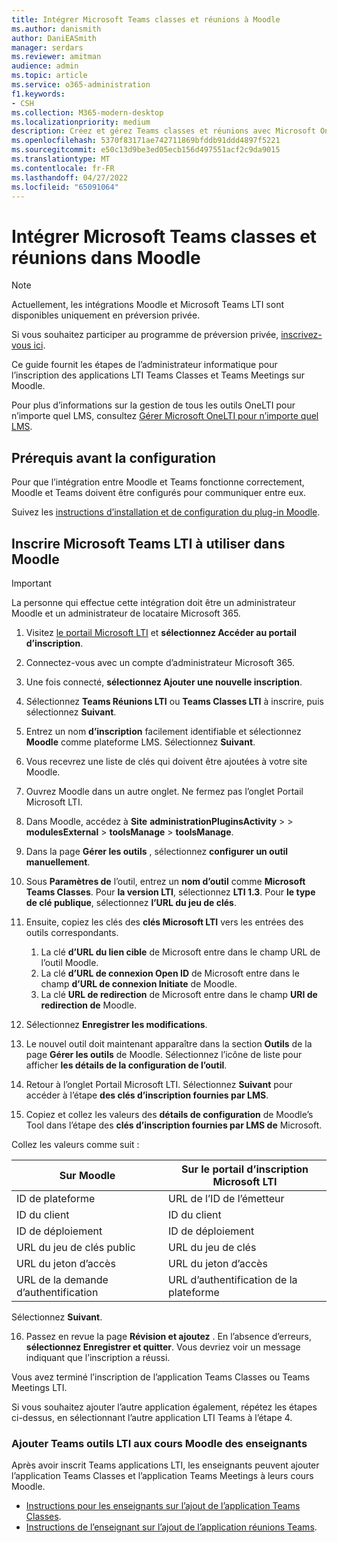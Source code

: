 ```yaml
---
title: Intégrer Microsoft Teams classes et réunions à Moodle
ms.author: danismith
author: DaniEASmith
manager: serdars
ms.reviewer: amitman
audience: admin
ms.topic: article
ms.service: o365-administration
f1.keywords:
- CSH
ms.collection: M365-modern-desktop
ms.localizationpriority: medium
description: Créez et gérez Teams classes et réunions avec Microsoft OneDrive Learning Tools Interoperability for Moodle.
ms.openlocfilehash: 5370f83171ae742711869bfddb91ddd4897f5221
ms.sourcegitcommit: e50c13d9be3ed05ecb156d497551acf2c9da9015
ms.translationtype: MT
ms.contentlocale: fr-FR
ms.lasthandoff: 04/27/2022
ms.locfileid: "65091064"
---
```

# <a name="integrate-microsoft-teams-classes-and-meetings-within-moodle"></a>Intégrer Microsoft Teams classes et réunions dans Moodle

> [!NOTE]
> Actuellement, les intégrations Moodle et Microsoft Teams LTI sont disponibles uniquement en préversion privée.
>
>Si vous souhaitez participer au programme de préversion privée, [inscrivez-vous ici](https://m365crmedu.powerappsportals.com/LMSSignup/).

Ce guide fournit les étapes de l’administrateur informatique pour l’inscription des applications LTI Teams Classes et Teams Meetings sur Moodle.

Pour plus d’informations sur la gestion de tous les outils OneLTI pour n’importe quel LMS, consultez [Gérer Microsoft OneLTI pour n’importe quel LMS](manage-microsoft-one-lti.md).

## <a name="prerequisites-before-set-up"></a>Prérequis avant la configuration

Pour que l’intégration entre Moodle et Teams fonctionne correctement, Moodle et Teams doivent être configurés pour communiquer entre eux.

Suivez les [instructions d’installation et de configuration du plug-in Moodle](moodle-plugin-configuration.md).

## <a name="register-microsoft-teams-lti-for-use-in-moodle"></a>Inscrire Microsoft Teams LTI à utiliser dans Moodle

> [!IMPORTANT]
> La personne qui effectue cette intégration doit être un administrateur Moodle et un administrateur de locataire Microsoft 365.

1. Visitez [le portail Microsoft LTI](https://lti.microsoft.com/) et **sélectionnez Accéder au portail d’inscription**.

2. Connectez-vous avec un compte d’administrateur Microsoft 365.

3. Une fois connecté, **sélectionnez Ajouter une nouvelle inscription**.

4. Sélectionnez **Teams Réunions LTI** ou **Teams Classes LTI** à inscrire, puis sélectionnez **Suivant**.

5. Entrez un nom **d’inscription** facilement identifiable et sélectionnez **Moodle** comme plateforme LMS. Sélectionnez **Suivant**.

6. Vous recevrez une liste de clés qui doivent être ajoutées à votre site Moodle.

7. Ouvrez Moodle dans un autre onglet. Ne fermez pas l’onglet Portail Microsoft LTI.

8. Dans Moodle, accédez à **Site** **administrationPluginsActivity** >  >  **modulesExternal** >  **toolsManage** >  **toolsManage**.

9. Dans la page **Gérer les outils** , sélectionnez **configurer un outil manuellement**.

10. Sous **Paramètres de** l’outil, entrez un **nom d’outil** comme **Microsoft Teams Classes**. Pour **la version LTI**, sélectionnez **LTI 1.3**. Pour **le type de clé publique**, sélectionnez **l’URL du jeu de clés**.

11. Ensuite, copiez les clés des **clés Microsoft LTI** vers les entrées des outils correspondants.
    1. La clé **d’URL du lien cible** de Microsoft entre dans le champ URL de l’outil Moodle.
    1. La clé **d’URL de connexion Open ID** de Microsoft entre dans le champ **d’URL de connexion Initiate** de Moodle.
    1. La clé **URL de redirection** de Microsoft entre dans le champ **URI de redirection de** Moodle.

12. Sélectionnez **Enregistrer les modifications**.

13. Le nouvel outil doit maintenant apparaître dans la section **Outils** de la page **Gérer les outils** de Moodle. Sélectionnez l’icône de liste pour afficher **les détails de la configuration de l’outil**.

14. Retour à l’onglet Portail Microsoft LTI. Sélectionnez **Suivant** pour accéder à l’étape **des clés d’inscription fournies par LMS**.

15. Copiez et collez les valeurs des **détails de configuration** de Moodle’s Tool dans l’étape des **clés d’inscription fournies par LMS de** Microsoft.

  Collez les valeurs comme suit :

  | Sur Moodle | Sur le portail d’inscription Microsoft LTI |
  | --------- | ------------------------------------ |
  | ID de plateforme | URL de l’ID de l’émetteur |
  | ID du client | ID du client |
  | ID de déploiement | ID de déploiement |
  | URL du jeu de clés public | URL du jeu de clés |
  | URL du jeton d’accès | URL du jeton d’accès |
  | URL de la demande d’authentification | URL d’authentification de la plateforme |

  Sélectionnez **Suivant**.

16. Passez en revue la page **Révision et ajoutez** . En l’absence d’erreurs, **sélectionnez Enregistrer et quitter**. Vous devriez voir un message indiquant que l’inscription a réussi.

Vous avez terminé l’inscription de l’application Teams Classes ou Teams Meetings LTI.

Si vous souhaitez ajouter l’autre application également, répétez les étapes ci-dessus, en sélectionnant l’autre application LTI Teams à l’étape 4.

### <a name="add-teams-lti-tools-to-educators-moodle-courses"></a>Ajouter Teams outils LTI aux cours Moodle des enseignants

Après avoir inscrit Teams applications LTI, les enseignants peuvent ajouter l’application Teams Classes et l’application Teams Meetings à leurs cours Moodle.

- [Instructions pour les enseignants sur l’ajout de l’application Teams Classes](https://support.microsoft.com/topic/use-microsoft-teams-classes-in-your-lms-ac6a1e34-32f7-45e6-b83e-094185a1e78a).
- [Instructions de l’enseignant sur l’ajout de l’application réunions Teams](https://support.microsoft.com/topic/use-microsoft-teams-meetings-in-your-lms-11b6095d-f90b-42b9-ab77-4dcff2bb3b76).
